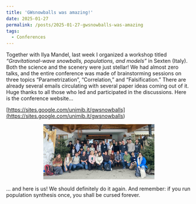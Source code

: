 ```yaml
---
title: 'GWsnowballs was amazing!'
date: 2025-01-27
permalink: /posts/2025-01-27-gwsnowballs-was-amazing
tags:
  - Conferences
---
```


Together with Ilya Mandel, last week I organized a workshop titled _“Gravitational-wave snowballs, populations, and models”_ in Sexten (Italy). Both the science and the scenery were just stellar! We had almost zero talks, and the entire conference was made of brainstorming sessions on three topics “Parametrization”, “Correlation,” and “Falsification.” There are already several emails circulating with several paper ideas coming out of it. Huge thanks to all those who led and participated in the discussions. Here is the conference website…

[https://sites.google.com/unimib.it/gwsnowballs](<https://sites.google.com/unimib.it/gwsnowballs>)

<p style="text-align: center;">
  <img src="/images/gwsnowballs_conference.jpg" alt="GWSnowballs conferences" style="max-width: 60%; height: auto;" />
</p>

… and here is us! We should definitely do it again. And remember: if you run population synthesis once, you shall be cursed forever.
